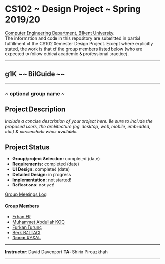 # CS102 ~ Design Project ~ Spring 2019/20
[Computer Engineering Department, Bilkent University](http://w3.cs.bilkent.edu.tr/en/).  
The information and code in this repository are submitted in partial fulfillment of the CS102 Semester Design Project. Except where explicitly stated, the work is that of the group members listed below (who are expected to follow ethical academic & professional practice).
****
## g1K ~~ BilGuide ~~
****
### ~ optional group name ~

## Project Description
_Include a concise description of your project here. Be sure to include the proposed users, the architecture (eg. desktop, web, mobile, embedded, etc.) & screenshots when available._
   
## Project Status
+ **Group/project Selection:** completed (date)
+ **Requirements:** completed (date)
+ **UI Design:** completed (date)
+ **Detailed Design:** in progress
+ **Implementation:** not started!
+ **Reflections:** not yet!

[Group Meetings Log](group/meetingslog.md)
#### Group Members
- [Erhan ER](group/erhan_log.md)    
- [Muhammet Abdullah KOÇ](group/abdullah_log.md)
- [Furkan Turunç](group/furkan_log.md)
- [Berk BALTACI](group/berk_log.md)
- [Recep UYSAL](group/recep_log.md)

****
**Instructor:** David Davenport  **TA:**  Shirin Pirouzkhah
****
